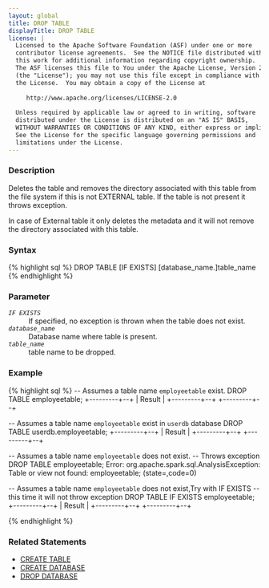 ```yaml
---
layout: global
title: DROP TABLE
displayTitle: DROP TABLE
license: |
  Licensed to the Apache Software Foundation (ASF) under one or more
  contributor license agreements.  See the NOTICE file distributed with
  this work for additional information regarding copyright ownership.
  The ASF licenses this file to You under the Apache License, Version 2.0
  (the "License"); you may not use this file except in compliance with
  the License.  You may obtain a copy of the License at
 
     http://www.apache.org/licenses/LICENSE-2.0
 
  Unless required by applicable law or agreed to in writing, software
  distributed under the License is distributed on an "AS IS" BASIS,
  WITHOUT WARRANTIES OR CONDITIONS OF ANY KIND, either express or implied.
  See the License for the specific language governing permissions and
  limitations under the License.
---
```


### Description

Deletes the table and removes the directory associated with this table from the file system if this
is not EXTERNAL table. If the table is not present it throws exception.

In case of External table it only deletes the metadata and it will not remove the directory 
associated with this table.

### Syntax
{% highlight sql %}
DROP TABLE [IF EXISTS] [database_name.]table_name
{% endhighlight %}

### Parameter
<dl>
  <dt><code><em>IF EXISTS</em></code></dt>
  <dd>
     If specified, no exception is thrown when the table does not exist.
  </dd>
  <dt><code><em>database_name</em></code></dt>
  <dd>
     Database name where table is present.
  </dd>
  <dt><code><em>table_name</em></code></dt>
  <dd>
     table name to be dropped.
  </dd>
</dl>

### Example
{% highlight sql %}
-- Assumes a table name `employeetable` exist.
DROP TABLE employeetable;
+---------+--+
| Result  |
+---------+--+
+---------+--+

-- Assumes a table name `employeetable` exist in `userdb` database
DROP TABLE userdb.employeetable;
+---------+--+
| Result  |
+---------+--+
+---------+--+

-- Assumes a table name `employeetable` does not exist.
-- Throws exception
DROP TABLE employeetable;
Error: org.apache.spark.sql.AnalysisException: Table or view not found: employeetable;
(state=,code=0)

-- Assumes a table name `employeetable` does not exist,Try with IF EXISTS
-- this time it will not throw exception
DROP TABLE IF EXISTS employeetable;
+---------+--+
| Result  |
+---------+--+
+---------+--+

{% endhighlight %}

### Related Statements
- [CREATE TABLE ](sql-ref-syntax-ddl-create-table.html)
- [CREATE DATABASE](sql-ref-syntax-ddl-create-database.html)
- [DROP DATABASE](sql-ref-syntax-ddl-drop-database.html)


